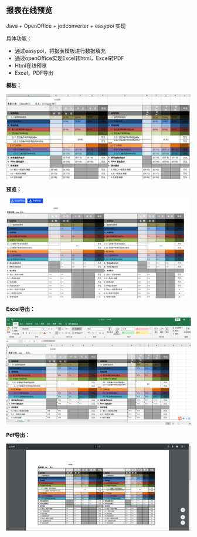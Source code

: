 ## 报表在线预览

Java + OpenOffice + jodconverter + easypoi 实现

具体功能：

- 通过easypoi，将报表模板进行数据填充
- 通过openOffice实现Excel转html，Excel转PDF
- Html在线预览
- Excel，PDF导出

**模板：**

![image-20210118143307332](image/image-20210118143307332.png)

**预览：**

![image-20210118143045423](image/image-20210118143045423.png)

**Excel导出：**

![image-20210118143139532](image/image-20210118143139532.png)

**Pdf导出：**

![image-20210118143124354](image/image-20210118143124354.png)


